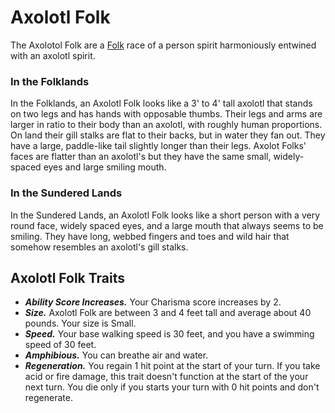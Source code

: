 # Axolotl Folk
The Axolotol Folk are a [Folk](/rules/races/README.md#folk) race of a person spirit harmoniously entwined with an axolotl spirit.

### In the Folklands
In the Folklands, an Axolotl Folk looks like a 3' to 4' tall axolotl that stands on two legs and has hands with opposable thumbs. Their legs and arms are larger in ratio to their body than an axolotl, with roughly human proportions. On land their gill stalks are flat to their backs, but in water they fan out. They have a large, paddle-like tail slightly longer than their legs. Axolot Folks' faces are flatter than an axolotl's but they have the same small, widely-spaced eyes and large smiling mouth.

### In the Sundered Lands
In the Sundered Lands, an Axolotl Folk looks like a short person with a very round face, widely spaced eyes, and a large mouth that always seems to be smiling. They have long, webbed fingers and toes and wild hair that somehow resembles an axolotl's gill stalks.

## Axolotl Folk Traits
- _**Ability Score Increases.**_ Your Charisma score increases by 2.
- _**Size.**_ Axolotl Folk are between 3 and 4 feet tall and average about 40 pounds. Your size is Small.
- _**Speed.**_ Your base walking speed is 30 feet, and you have a swimming speed of 30 feet.
- _**Amphibious.**_ You can breathe air and water.
- _**Regeneration.**_ You regain 1 hit point at the start of your turn. If you take acid or fire damage, this trait doesn't function at the start of the your next turn. You die only if you starts your turn with 0 hit points and don't regenerate.

